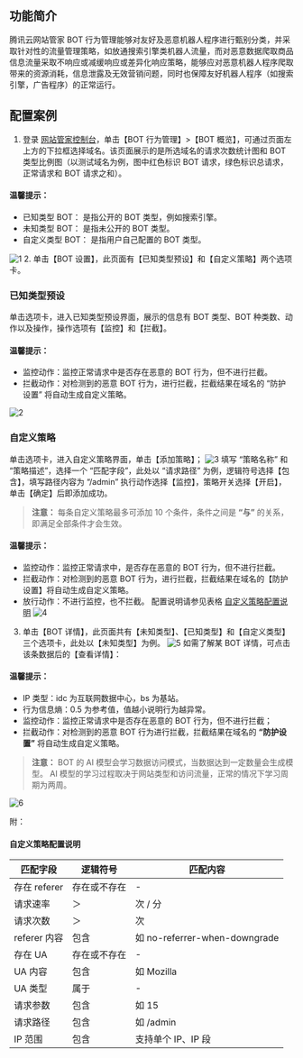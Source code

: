 ## 功能简介
腾讯云网站管家 BOT 行为管理能够对友好及恶意机器人程序进行甄别分类，并采取针对性的流量管理策略，如放通搜索引擎类机器人流量，而对恶意数据爬取商品信息流量采取不响应或减缓响应或差异化响应策略，能够应对恶意机器人程序爬取带来的资源消耗，信息泄露及无效营销问题，同时也保障友好机器人程序（如搜索引擎，广告程序）的正常运行。
## 配置案例
1. 登录 [网站管家控制台](https://console.cloud.tencent.com/guanjia)，单击【BOT 行为管理】>【BOT 概览】，可通过页面左上方的下拉框选择域名。该页面展示的是所选域名的请求次数统计图和 BOT 类型比例图（以测试域名为例，图中红色标识 BOT 请求，绿色标识总请求，正常请求和 BOT 请求之和）。
####  温馨提示：
 - 已知类型 BOT：   是指公开的 BOT 类型，例如搜索引擎。
 - 未知类型 BOT：   是指未公开的 BOT 类型。
 - 自定义类型 BOT： 是指用户自己配置的 BOT 类型。

 ![1](https://main.qcloudimg.com/raw/80f75e08b94456a5b966d4b2e3e64cfa.png)
2. 单击【BOT 设置】，此页面有【已知类型预设】和【自定义策略】两个选项卡。
### 已知类型预设
单击选项卡，进入已知类型预设界面，展示的信息有 BOT 类型、BOT 种类数、动作以及操作，操作选项有【监控】和【拦截】。
#### 温馨提示：
 - 监控动作：监控正常请求中是否存在恶意的 BOT 行为，但不进行拦截。
 - 拦截动作：对检测到的恶意 BOT 行为，进行拦截，拦截结果在域名的 “防护设置” 将自动生成自定义策略。

 ![2](https://main.qcloudimg.com/raw/939a830742eff05b7562025742bce9ae.png)
### 自定义策略
单击选项卡，进入自定义策略界面，单击【添加策略】；
 ![3](https://main.qcloudimg.com/raw/0d579157a429b1ae1eea676866ed7db6.png)
填写 “策略名称” 和 “策略描述”，选择一个 “匹配字段”，此处以 “请求路径” 为例，逻辑符号选择【包含】，填写路径内容为 “/admin” 执行动作选择【监控】，策略开关选择【开启】，单击【确定】后即添加成功。
>**注意：**
>每条自定义策略最多可添加 10 个条件，条件之间是 **“与”** 的关系，即满足全部条件才会生效。

 #### 温馨提示：  
 - 监控动作：监控正常请求中，是否存在恶意的 BOT 行为，但不进行拦截。
 - 拦截动作：对检测到的恶意 BOT 行为，进行拦截，拦截结果在域名的【防护设置】将自动生成自定义策略。
 - 放行动作：不进行监控，也不拦截。
配置说明请参见表格 [自定义策略配置说明](#peizhi)
 ![4](https://main.qcloudimg.com/raw/6d963c5f67cbaf521421482093f3a6d8.png)

3. 单击【BOT 详情】，此页面共有【未知类型】、【已知类型】和【自定义类型】三个选项卡，此处以【未知类型】为例。
![5](https://main.qcloudimg.com/raw/755687bf21ccf4ff6d92e84a17c8dbfc.png)
如需了解某 BOT 详情，可点击该条数据后的【查看详情】：
#### 温馨提示：
 - IP 类型：idc 为互联网数据中心，bs 为基站。
 - 行为信息熵：0.5 为参考值，值越小说明行为越异常。
 - 监控动作：监控正常请求中是否存在恶意的 BOT 行为，但不进行拦截；
 - 拦截动作：对检测到的恶意 BOT 行为进行拦截，拦截结果在域名的 **“防护设置”** 将自动生成自定义策略。
 >**注意：**
 >BOT 的 AI 模型会学习数据访问模式，当数据达到一定数量会生成模型。
 >AI 模型的学习过程取决于网站类型和访问流量，正常的情况下学习周期为两周。

 ![6](https://main.qcloudimg.com/raw/3c8c880b17fb94def64e4c2616ae6644.png)

附：
<span id="peizhi">
#### 自定义策略配置说明</span>

| 匹配字段 | 逻辑符号 | 匹配内容 |
|---------|---------|---------|
| 存在 referer | 存在或不存在 | - |
| 请求速率 | ＞ | 次 / 分 |
| 请求次数	 | ＞ | 次 |
| referer 内容 | 包含 | 如 no-referrer-when-downgrade |
| 存在 UA | 存在或不存在 | - |
| UA 内容 | 包含 | 如 Mozilla |
| UA 类型 | 属于 | - |
| 请求参数 | 包含 | 如 15 |
| 请求路径 | 包含 | 如 /admin |
| IP 范围 | 包含 | 支持单个 IP、IP 段 |

